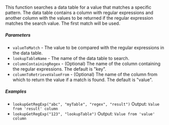 This function searches a data table for a value that matches a specific pattern. The data table contains a column with regular expressions and another column with the values to be returned if the regular expression matches the search value. The first match will be used.

##### Parameters
* `valueToMatch` - The value to be compared with the regular expressions in the data table.
* `lookupTableName` - The name of the data table to search.
* `columnContainingRegex` - (Optional) The name of the column containing the regular expressions. The default is "key".
* `columnToRetrieveValueFrom` - (Optional) The name of the column from which to return the value if a match is found. The default is "value".

##### Examples
* `lookupGetRegExp("abc", "myTable", "regex", "result")` Output: `Value from 'result' column`
* `lookupGetRegExp("123", "lookupTable")` Output: `Value from 'value' column`